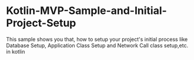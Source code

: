 # Kotlin-MVP-Sample-and-Initial-Project-Setup
This sample shows you that, how to setup your project's initial process like Database Setup, Application Class Setup and Network Call class setup,etc. in kotlin

